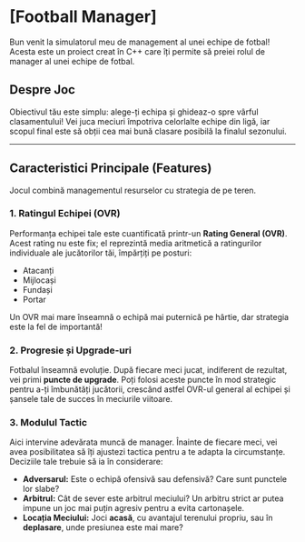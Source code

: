 # [Football Manager]

Bun venit la simulatorul meu de management al unei echipe de fotbal! Acesta este un proiect creat în C++ care îți permite să preiei rolul de manager al unei echipe de fotbal.

## Despre Joc

Obiectivul tău este simplu: alege-ți echipa și ghideaz-o spre vârful clasamentului! Vei juca meciuri împotriva celorlalte echipe din ligă, iar scopul final este să obții cea mai bună clasare posibilă la finalul sezonului.

---

##  Caracteristici Principale (Features)

Jocul combină managementul resurselor cu strategia de pe teren.

### 1. Ratingul Echipei (OVR)
Performanța echipei tale este cuantificată printr-un **Rating General (OVR)**. Acest rating nu este fix; el reprezintă media aritmetică a ratingurilor individuale ale jucătorilor tăi, împărțiți pe posturi:
* Atacanți
* Mijlocași
* Fundași
* Portar

Un OVR mai mare înseamnă o echipă mai puternică pe hârtie, dar strategia este la fel de importantă!

### 2. Progresie și Upgrade-uri
Fotbalul înseamnă evoluție. După fiecare meci jucat, indiferent de rezultat, vei primi **puncte de upgrade**. Poți folosi aceste puncte în mod strategic pentru a-ți îmbunătăți jucătorii, crescând astfel OVR-ul general al echipei și șansele tale de succes în meciurile viitoare.

### 3. Modulul Tactic
Aici intervine adevărata muncă de manager. Înainte de fiecare meci, vei avea posibilitatea să îți ajustezi tactica pentru a te adapta la circumstanțe. Deciziile tale trebuie să ia în considerare:
* **Adversarul:** Este o echipă ofensivă sau defensivă? Care sunt punctele lor slabe?
* **Arbitrul:** Cât de sever este arbitrul meciului? Un arbitru strict ar putea impune un joc mai puțin agresiv pentru a evita cartonașele.
* **Locația Meciului:** Joci **acasă**, cu avantajul terenului propriu, sau în **deplasare**, unde presiunea este mai mare?


